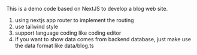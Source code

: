 This is a demo code based on NextJS to develop a blog web site.

1. using nextjs app router to implement the routing
2. use tailwind style
3. support language coding like coding editor
4. if you want to show data comes from backend database, just make use the data format like data/blog.ts
